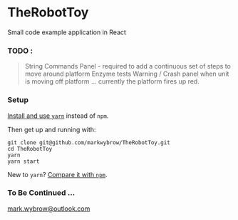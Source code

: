 # TheRobotToy
Small code example application in React

### TODO :
>  String Commands Panel - required to add a continuous set of steps to move around platform
>  Enzyme tests 
>  Warning / Crash panel when unit is moving off platform ... currently the platform fires up red.


### Setup

[Install and use `yarn`](https://yarnpkg.com/en/docs/install) instead of `npm`.

Then get up and running with:

```
git clone git@github.com/markwybrow/TheRobotToy.git
cd TheRobotToy
yarn
yarn start
```

New to `yarn`? [Compare it with `npm`](https://yarnpkg.com/en/docs/migrating-from-npm#toc-cli-commands-comparison).


### To Be Continued ... 
mark.wybrow@outlook.com
